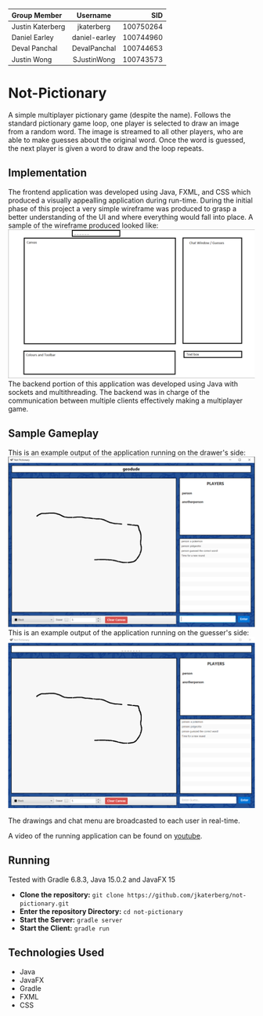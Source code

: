 | Group Member      | Username      | SID       |
| :---------------- | :-----------: | --------: |
| Justin Katerberg  | jkaterberg    | 100750264 |
| Daniel Earley     | daniel-earley | 100744960 |
| Deval Panchal     | DevalPanchal  | 100744653 |
| Justin Wong       | SJustinWong   | 100743573 |

# Not-Pictionary
A simple multiplayer pictionary game (despite the name). Follows the standard pictionary game loop, one player is selected to draw an image from a random word. The image is streamed to all other players, who are able to make guesses about the original word. Once the word is guessed, the next player is given a word to draw and the loop repeats.

## Implementation
The frontend application was developed using Java, FXML, and CSS which produced a visually appealling application during run-time. During the initial phase of this project a 
very simple wireframe was produced to grasp a better understanding of the UI and where everything would fall into place. A sample of the wireframe produced looked like:
![Mockup](mockup.PNG)
The backend portion of this application was developed using Java with sockets and multithreading. The backend was in charge of the communication between multiple clients effectively making a multiplayer game.

## Sample Gameplay
This is an example output of the application running on the drawer's side:
![Drawer Example](drawer.PNG)
This is an example output of the application running on the guesser's side:
![Guesser Example](Guesser.PNG)

The drawings and chat menu are broadcasted to each user in real-time.

A video of the running application can be found on [youtube](https://youtu.be/aKIN6Qy5PPY).

## Running
Tested with Gradle 6.8.3, Java 15.0.2 and JavaFX 15

- **Clone the repository:** `git clone https://github.com/jkaterberg/not-pictionary.git`
- **Enter the repository Directory:** `cd not-pictionary`
- **Start the Server:** `gradle server`
- **Start the Client:** `gradle run`

## Technologies Used

- Java
- JavaFX
- Gradle
- FXML
- CSS
